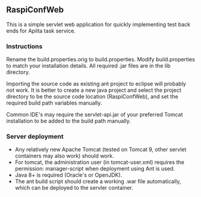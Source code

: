 RaspiConfWeb
------------

This is a simple servlet web application for quickly implementing test back ends for Apilta task service.

### Instructions

Rename the build.properties.orig to build.properties. Modify build.properties to match your installation details. All required .jar files
are in the lib directory.

Importing the source code as existing ant project to eclipse will probably not
work. It is better to create a new java project and select the project directory
to be the source code location (RaspiConfWeb), and set the required build path
variables manually.

Common IDE's may require the servlet-api.jar of your preferred Tomcat installation to be added to the build path manually.

### Server deployment

- Any relatively new Apache Tomcat (tested on Tomcat 9, other servlet containers may also work) should work.
- For tomcat, the administration user (in tomcat-user.xml) requires the permission: manager-script when deployment using Ant is used. 
- Java 8+ is required (Oracle's or OpenJDK).
- The ant build script should create a working .war file automatically, which can be deployed to the servler container.
